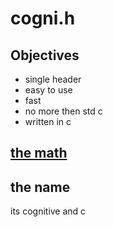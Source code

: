 # cogni.h

## Objectives

- single header
- easy to use
- fast
- no more then std c
- written in c

## [the math](/learning.md)

## the name

its cognitive and c
